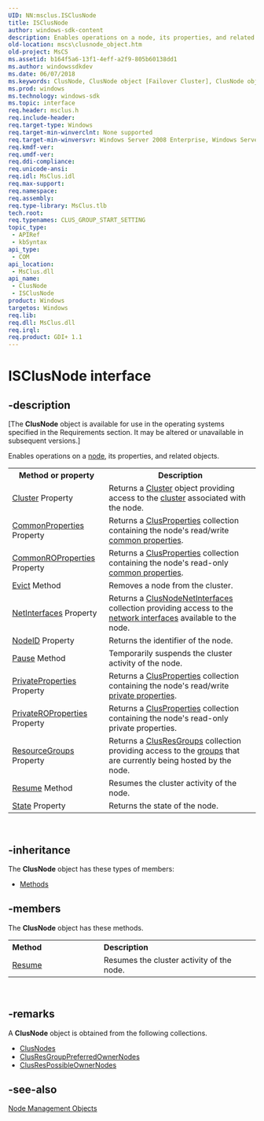 ```yaml
---
UID: NN:msclus.ISClusNode
title: ISClusNode
author: windows-sdk-content
description: Enables operations on a node, its properties, and related objects.
old-location: mscs\clusnode_object.htm
old-project: MsCS
ms.assetid: b164f5a6-13f1-4eff-a2f9-805b60138dd1
ms.author: windowssdkdev
ms.date: 06/07/2018
ms.keywords: ClusNode, ClusNode object [Failover Cluster], ClusNode object [Failover Cluster],described, ISClusNode, _wolf_clusnode_object, msclus/ClusNode, mscs.clusnode_object
ms.prod: windows
ms.technology: windows-sdk
ms.topic: interface
req.header: msclus.h
req.include-header: 
req.target-type: Windows
req.target-min-winverclnt: None supported
req.target-min-winversvr: Windows Server 2008 Enterprise, Windows Server 2008 Datacenter
req.kmdf-ver: 
req.umdf-ver: 
req.ddi-compliance: 
req.unicode-ansi: 
req.idl: MsClus.idl
req.max-support: 
req.namespace: 
req.assembly: 
req.type-library: MsClus.tlb
tech.root: 
req.typenames: CLUS_GROUP_START_SETTING
topic_type:
 - APIRef
 - kbSyntax
api_type:
 - COM
api_location:
 - MsClus.dll
api_name:
 - ClusNode
 - ISClusNode
product: Windows
targetos: Windows
req.lib: 
req.dll: MsClus.dll
req.irql: 
req.product: GDI+ 1.1
---
```


# ISClusNode interface


## -description


<p class="CCE_Message">[The <b>ClusNode</b> object is 
    available for use in the operating systems specified in the Requirements section. It may be altered or unavailable in 
    subsequent versions.]

Enables operations on a 
    <a href="https://msdn.microsoft.com/4381e378-7bf2-4dbc-b56e-3fed33193d32">node</a>, its properties, and related objects.
<table>
<tr>
<th>Method or property</th>
<th>Description</th>
</tr>
<tr>
<td>
<a href="https://msdn.microsoft.com/library/windows/hardware/dn922625">Cluster</a> Property</td>
<td>Returns a <a href="https://msdn.microsoft.com/library/windows/hardware/dn922625">Cluster</a> object providing access to the 
      <a href="https://msdn.microsoft.com/library/windows/hardware/dn922625">cluster</a> associated with the node.</td>
</tr>
<tr>
<td>
<a href="https://msdn.microsoft.com/976be45f-39dd-46ee-b558-026afa129b21">CommonProperties</a> Property</td>
<td>Returns a <a href="https://msdn.microsoft.com/b117b0eb-e188-4514-8e11-9acca1303e8f">ClusProperties</a> collection 
      containing the node's read/write <a href="https://msdn.microsoft.com/5341d390-69dd-4e84-a443-f35a4b6c0bab">common properties</a>.</td>
</tr>
<tr>
<td>
<a href="https://msdn.microsoft.com/c7bb2e51-81da-4848-9c0b-42ab711a5c62">CommonROProperties</a> Property</td>
<td>Returns a <a href="https://msdn.microsoft.com/b117b0eb-e188-4514-8e11-9acca1303e8f">ClusProperties</a> collection 
      containing the node's read-only 
      <a href="https://msdn.microsoft.com/5341d390-69dd-4e84-a443-f35a4b6c0bab">common properties</a>.</td>
</tr>
<tr>
<td>
<a href="https://msdn.microsoft.com/e65a230e-3931-4e1a-b80d-3fd2499d330c">Evict</a> Method</td>
<td>Removes a node from the cluster.</td>
</tr>
<tr>
<td>
<a href="https://msdn.microsoft.com/98799b21-6646-430c-8194-debc7985fa9d">NetInterfaces</a> Property</td>
<td>Returns a 
      <a href="https://msdn.microsoft.com/d40bd8bd-b822-4069-bc9c-b7fefc66c8d0">ClusNodeNetInterfaces</a> collection 
      providing access to the <a href="https://msdn.microsoft.com/cc0cbbc3-e342-483e-9c94-4ee43f4d588d">network interfaces</a> available 
      to the node.</td>
</tr>
<tr>
<td>
<a href="https://msdn.microsoft.com/8ef68a5e-e7a0-4b32-8649-4fd194520ea6">NodeID</a> Property</td>
<td>Returns the identifier of the node.</td>
</tr>
<tr>
<td>
<a href="https://msdn.microsoft.com/library/windows/hardware/hh451189">Pause</a> Method</td>
<td>Temporarily suspends the cluster activity of the node.</td>
</tr>
<tr>
<td>
<a href="https://msdn.microsoft.com/33520afe-ec3e-41dc-ad16-aaee4f5394aa">PrivateProperties</a> Property</td>
<td>Returns a <a href="https://msdn.microsoft.com/b117b0eb-e188-4514-8e11-9acca1303e8f">ClusProperties</a> collection 
      containing the node's read/write 
      <a href="https://msdn.microsoft.com/a1dee11c-f1fe-4509-a40a-a58c4b8999ef">private properties</a>.</td>
</tr>
<tr>
<td>
<a href="https://msdn.microsoft.com/146471dd-49f9-442c-a888-148fd86c4050">PrivateROProperties</a> Property</td>
<td>Returns a <a href="https://msdn.microsoft.com/b117b0eb-e188-4514-8e11-9acca1303e8f">ClusProperties</a> collection 
      containing the node's read-only private properties.</td>
</tr>
<tr>
<td>
<a href="https://msdn.microsoft.com/45eae46b-54d2-4945-aab1-8b471df64881">ResourceGroups</a> Property</td>
<td>Returns a <a href="https://msdn.microsoft.com/7411d5f9-15c0-4c03-9128-c6b636979a50">ClusResGroups</a> collection 
      providing access to the <a href="https://msdn.microsoft.com/1e0680ba-87d0-4bf0-808c-d80485e4daa3">groups</a> that are currently being hosted by 
      the node.</td>
</tr>
<tr>
<td>
<a href="https://msdn.microsoft.com/74e465e2-1328-4e05-b287-3ce27359c67a">Resume</a> Method</td>
<td>Resumes the cluster activity of the node.</td>
</tr>
<tr>
<td>
<a href="https://msdn.microsoft.com/c1887055-518a-4177-a618-418c75883d69">State</a> Property</td>
<td>Returns the state of the node.</td>
</tr>
</table> 


## -inheritance

The <b xmlns:loc="http://microsoft.com/wdcml/l10n">ClusNode</b> object has these types of members:
<ul>
<li><a href="https://docs.microsoft.com/">Methods</a></li>
</ul>

## -members

The <b>ClusNode</b> object has these methods.
<table class="members" id="memberListMethods">
<tr>
<th align="left" width="37%">Method</th>
<th align="left" width="63%">Description</th>
</tr>
<tr data="declared;">
<td align="left" width="37%">
<a href="https://msdn.microsoft.com/74e465e2-1328-4e05-b287-3ce27359c67a">Resume</a>
</td>
<td align="left" width="63%">
Resumes the cluster activity of the node.

</td>
</tr>
</table> 


## -remarks



A <b>ClusNode</b> object is obtained from the following 
    collections.

<ul>
<li>
<a href="https://msdn.microsoft.com/f35d610f-014a-48cf-aaa4-93e320bcd890">ClusNodes</a>
</li>
<li>
<a href="https://msdn.microsoft.com/3425825e-890c-4d3d-919e-a66963e1fc55">ClusResGroupPreferredOwnerNodes</a>
</li>
<li>
<a href="https://msdn.microsoft.com/a3269288-f32f-45d5-8fd4-4e6fb257c1be">ClusResPossibleOwnerNodes</a>
</li>
</ul>



## -see-also




<a href="https://msdn.microsoft.com/8bf2124b-7e29-493c-a1ac-12e5f1cf5fe6">Node Management Objects</a>
 

 


